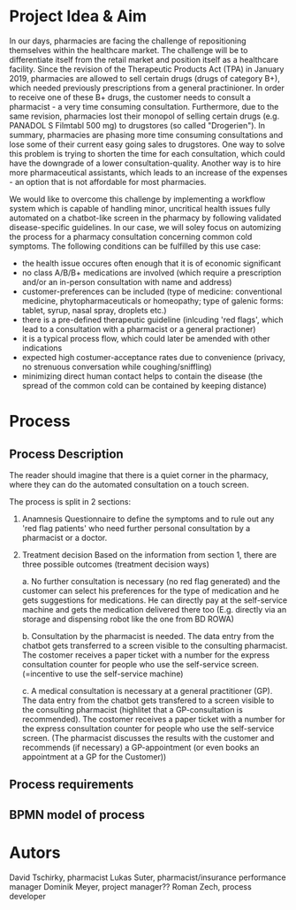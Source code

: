 # Project Idea & Aim
In our days, pharmacies are facing the challenge of repositioning themselves within the healthcare market. The challenge will be to differentiate itself from the retail market and position itself as a healthcare facility. Since the revision of the Therapeutic Products Act (TPA) in January 2019, pharmacies are allowed to sell certain drugs (drugs of category B+), which needed previously prescriptions from a general practinioner. In order to receive one of these B+ drugs, the customer needs to consult a pharmacist - a very time consuming consultation. Furthermore, due to the same revision, pharmacies lost their monopol of selling certain drugs (e.g. PANADOL S Filmtabl 500 mg) to drugstores (so called "Drogerien"). In summary, pharmacies are phasing more time consuming consultations and lose some of their current easy going sales to drugstores. One way to solve this problem is trying to shorten the time for each consultation, which could have the downgrade of a lower consultation-quality. Another way is to hire more pharmaceutical assistants, which leads to an increase of the expenses - an option that is not affordable for most pharmacies.

We would like to overcome this challenge by implementing a workflow system which is capable of handling minor, uncritical health issues fully automated on a chatbot-like screen in the pharmacy by following validated disease-specific guidelines. In our case, we will soley focus on automizing the process for a pharmacy consultation concerning common cold symptoms. The following conditions can be fulfilled by this use case:

- the health issue occures often enough that it is of economic significant
- no class A/B/B+ medications are involved (which require a prescription and/or an in-person consultation with name and address) 
- customer-preferences can be included (type of medicine: conventional medicine, phytopharmaceuticals or homeopathy; type of galenic forms: tablet, syrup, nasal spray, droplets etc.)
- there is a pre-defined therapeutic guideline (inlcuding 'red flags', which lead to a consultation with a pharmacist or a general practioner)
- it is a typical process flow, which could later be amended with other indications
- expected high costumer-acceptance rates due to convenience (privacy, no strenuous conversation while coughing/sniffling)
- minimizing direct human contact helps to contain the disease (the spread of the common cold can be contained by keeping distance)


# Process


## Process Description
The reader should imagine that there is a quiet corner in the pharmacy, where they can do the automated consultation on a touch screen.

The process is split in 2 sections:

1. Anamnesis
Questionnaire to define the symptoms and to rule out any 'red flag patients' who need further personal consultation by a pharmacist or a doctor.
2. Treatment decision
Based on the information from section 1, there are three possible outcomes (treatment decision ways)

    a. No further consultation is necessary (no red flag generated) and the customer can select his preferences for the type of medication and he gets suggestions for medications. He can directly pay at the self-service machine and gets the medication delivered there too (E.g. directly via an storage and dispensing robot like the one from BD ROWA)
    
    b. Consultation by the pharmacist is needed. The data entry from the chatbot gets transferred to a screen visible to the consulting pharmacist. The costomer receives a paper ticket with a number for the express consultation counter for people who use the self-service screen. (=incentive to use the self-service machine)
    
    c. A medical consultation is necessary at a general practitioner (GP). The data entry from the chatbot gets transfered to a screen visible to the consulting pharmacist (highlitet that a GP-consultation is recommended). The costomer receives a paper ticket with a number for the express consultation counter for people who use the self-service screen. (The pharmacist discusses the results with the customer and recommends (if necessary) a GP-appointment (or even books an appointment at a GP for the Customer))
   
## Process requirements



## BPMN model of process


# Autors
David Tschirky, pharmacist
Lukas Suter, pharmacist/insurance performance manager
Dominik Meyer, project manager??
Roman Zech, process developer 
